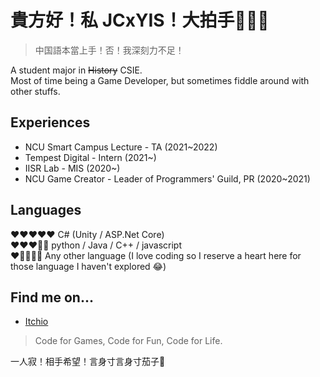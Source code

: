 # 貴方好！私 JCxYIS！大拍手👏👏👏
> 中国語本當上手！否！我深刻力不足！

A student major in ~~History~~ CSIE.  
Most of time being a Game Developer, but sometimes fiddle around with other stuffs.

## Experiences
- NCU Smart Campus Lecture - TA (2021~2022)
- Tempest Digital - Intern (2021~)
- IISR Lab - MIS (2020~)
- NCU Game Creator - Leader of Programmers' Guild, PR (2020~2021)


## Languages
♥️♥️♥️♥️♥️ C# (Unity / ASP.Net Core)  
♥️♥️♥️🖤🖤 python / Java / C++ / javascript  
♥️🖤🖤🖤🖤 Any other language (I love coding so I reserve a heart here for those language I haven't explored 😂)  



## Find me on...
- [Itchio](https://jcxyis.itch.io/)



> Code for Games, Code for Fun, Code for Life.

一人寂！相手希望！言身寸言身寸茄子🍆
